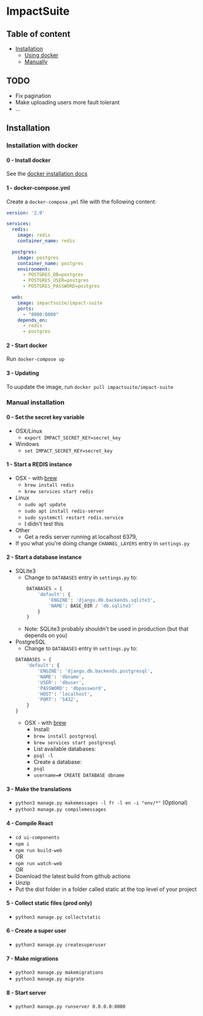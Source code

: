 # ImpactSuite

## Table of content
 - [Installation](#installation) 
   - [Using docker](#installation-with-docker)
   - [Manually](#manual-installation)

## TODO
 - Fix pagination
 - Make uploading users more fault tolerant
 - ...

## Installation

### Installation with docker

#### 0 - Install docker
See the [docker installation docs](https://docs.docker.com/get-docker/)

#### 1 - docker-compose.yml
Create a `docker-compose.yml` file with the following content:
```yml
version: '2.0'

services:
  redis:
    image: redis
    container_name: redis

  postgres:
    image: postgres
    container_name: postgres
    environment:
      - POSTGRES_DB=postgres
      - POSTGRES_USER=postgres
      - POSTGRES_PASSWORD=postgres

  web:
    image: impactsuite/impact-suite
    ports:
      - "8000:8000"
    depends_on:
      - redis
      - postgres
```

#### 2 - Start docker
Run `docker-compose up`

#### 3 - Updating
To uupdate the image, run `docker pull impactsuite/impact-suite`

### Manual installation

#### 0 - Set the secret key variable
 - OSX/Linux
   - `export IMPACT_SECRET_KEY=secret_key`
 - Windows
   - `set IMPACT_SECRET_KEY=secret_key`

#### 1 - Start a REDIS instance
 - OSX - with [brew](https://brew.sh/)
    - `brew install redis`  
    - `brew services start redis`  
 - Linux
    - `sudo apt update`
    - `sudo apt install redis-server`
    - `sudo systemctl restart redis.service`
    - I didn't test this
 - Other
    - Get a redis server running at localhost 6379,
 - If you what you're doing change `CHANNEL_LAYERS` entry in `settings.py`

#### 2 - Start a database instance
 - SQLite3
    - Change to `DATABASES` entry in `settings.py` to:
    ```py
        DATABASES = {
            'default': {
                'ENGINE': 'django.db.backends.sqlite3',
                'NAME': BASE_DIR / 'db.sqlite3'
            }
        }
    ```
    - Note: SQLite3 probably shouldn't be used in production (but that depends on you)
 - PostgreSQL
   - Change to `DATABASES` entry in `settings.py` to:
    ```py
    DATABASES = {
        'default': {
            'ENGINE': 'django.db.backends.postgresql',
            'NAME': 'dbname',
            'USER': 'dbuser',
            'PASSWORD': 'dbpassword',
            'HOST': 'localhost',
            'PORT': '5432',
        }
    }
    ```
    - OSX - with [brew](https://brew.sh/)
      - Install:
      - `brew install postgresql`
      - `brew services start postgresql`
      - List available databases:
      - `psql -l`
      - Create a database:
      - `psql`
      - `username=# CREATE DATABASE dbname`

#### 3 - Make the translations
 - `python3 manage.py makemessages -l fr -l en -i "env/*"` (Optional)  
 - `python3 manage.py compilemessages`

#### 4 - Compile React
 - `cd ui-components`
 - `npm i`
 - `npm run build-web`  
 OR 
 - `npm run watch-web`  
 OR 
 - Download the latest build from github actions
 - Unzip
 - Put the dist folder in a folder called static at the top level of your project

#### 5 - Collect static files (prod only)
 - `python3 manage.py collectstatic`  

#### 6 - Create a super user
 - `python3 manage.py createsuperuser`

#### 7 - Make migrations
 - `python3 manage.py makemigrations`
 - `python3 manage.py migrate`

#### 8 - Start server
 - `python3 manage.py runserver 0.0.0.0:8000`

